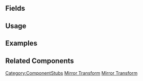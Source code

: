 <languages></languages> <translate>

## Fields

## Usage

## Examples

## Related Components

</translate>

[Category:ComponentStubs](Category:ComponentStubs "wikilink") [Mirror
Transform](Category:Components{{#translation:}} "wikilink") [Mirror
Transform](Category:Components:Transform:Drivers{{#translation:}} "wikilink")